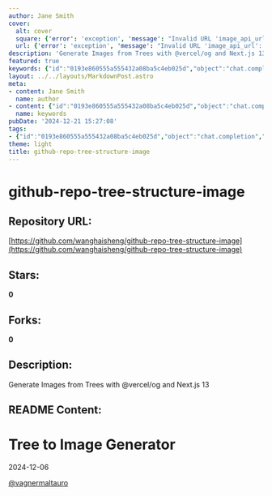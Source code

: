 ```yaml
---
author: Jane Smith
cover:
  alt: cover
  square: {'error': 'exception', 'message': "Invalid URL 'image_api_url': No scheme supplied. Perhaps you meant https://image_api_url?"}
  url: {'error': 'exception', 'message': "Invalid URL 'image_api_url': No scheme supplied. Perhaps you meant https://image_api_url?"}
description: 'Generate Images from Trees with @vercel/og and Next.js 13'
featured: true
keywords: {"id":"0193e860555a555432a08ba5c4eb025d","object":"chat.completion","created":1734770447,"model":"Qwen/Qwen2.5-7B-Instruct","choices":[{"index":0,"message":{"role":"assistant","content":"### Keywords:\n- github-repo-tree-structure\n- Generate Images\n- Trees\n- @vercel/og\n- Next.js 13\n- Tree to Image Generator\n\n### Tags:\n- #github\n- #programming\n- #web-development\n- #vercel\n- #nextjs\n- #image-generation\n- #tree-structure"},"finish_reason":"stop"}],"usage":{"prompt_tokens":95,"completion_tokens":74,"total_tokens":169},"system_fingerprint":""}
layout: ../../layouts/MarkdownPost.astro
meta:
- content: Jane Smith
  name: author
- content: {"id":"0193e860555a555432a08ba5c4eb025d","object":"chat.completion","created":1734770447,"model":"Qwen/Qwen2.5-7B-Instruct","choices":[{"index":0,"message":{"role":"assistant","content":"### Keywords:\n- github-repo-tree-structure\n- Generate Images\n- Trees\n- @vercel/og\n- Next.js 13\n- Tree to Image Generator\n\n### Tags:\n- #github\n- #programming\n- #web-development\n- #vercel\n- #nextjs\n- #image-generation\n- #tree-structure"},"finish_reason":"stop"}],"usage":{"prompt_tokens":95,"completion_tokens":74,"total_tokens":169},"system_fingerprint":""}
  name: keywords
pubDate: '2024-12-21 15:27:08'
tags:
- {"id":"0193e860555a555432a08ba5c4eb025d","object":"chat.completion","created":1734770447,"model":"Qwen/Qwen2.5-7B-Instruct","choices":[{"index":0,"message":{"role":"assistant","content":"### Keywords:\n- github-repo-tree-structure\n- Generate Images\n- Trees\n- @vercel/og\n- Next.js 13\n- Tree to Image Generator\n\n### Tags:\n- #github\n- #programming\n- #web-development\n- #vercel\n- #nextjs\n- #image-generation\n- #tree-structure"},"finish_reason":"stop"}],"usage":{"prompt_tokens":95,"completion_tokens":74,"total_tokens":169},"system_fingerprint":""}
theme: light
title: github-repo-tree-structure-image
---
```


# github-repo-tree-structure-image

## Repository URL: 
[https://github.com/wanghaisheng/github-repo-tree-structure-image](https://github.com/wanghaisheng/github-repo-tree-structure-image)

## Stars: 
**0**

## Forks: 
**0**

## Description: 
Generate Images from Trees with @vercel/og and Next.js 13

## README Content: 
# Tree to Image Generator

2024-12-06

[@vagnermaltauro](https://twitter.com/vagnermaltauro)

